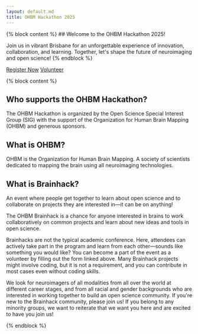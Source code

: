 ```yaml
---
layout: default.md
title: OHBM Hackathon 2025
---
```


<section class="welcome">
  {% block content %}
  ## Welcome to the OHBM Hackathon 2025!
  
  Join us in vibrant Brisbane for an unforgettable experience of innovation, collaboration, and learning.
  Together, let's shape the future of neuroimaging and open science!
  {% endblock %}
  <div class="cta-buttons">
    <a href="#" class="btn-primary" onclick="showPopup()">Register Now</a>
    <a href="#" class="btn-secondary" onclick="showPopup()">Volunteer</a>
  </div>
</section>

<section class="welcome">

{% block content %}

## Who supports the OHBM Hackathon?

The OHBM Hackathon is organized by the Open Science Special Interest Group (SIG) with the support of the Organization for Human Brain Mapping (OHBM) and generous sponsors.

## What is OHBM?

OHBM is the Organization for Human Brain Mapping.
A society of scientists dedicated to mapping the brain using all neuroimaging technologies.

## What is Brainhack?

An event where people get together to learn about open science and to collaborate on projects they are interested in—it can be on anything!

The OHBM Brainhack is a chance for anyone interested in brains to work collaboratively on common projects and learn about new ideas and tools in open science.

Brainhacks are not the typical academic conference.
Here, attendees can actively take part in the program and learn from each other—sounds like something you would like? You can become a part of the event as a volunteer by filling out the form linked above.
Many Brainhack projects might involve coding, but it is not a requirement, and you can contribute in most cases even without coding skills.

We look for neuroimagers of all modalities from all over the world at different career stages, and from all racial and gender backgrounds who are interested in working together to build an open science community.
If you're new to the Brainhack community, please join us! If you belong to any minority groups, we want to reiterate that we want you here and are excited to have you join us!


{% endblock %}
</section>

<script>
function showPopup() {
  alert("Thank you for your interest! Registration and volunteering will be announced soon. Please follow us on X @ohbm_open and our other social media channels to stay updated. In the meantime, consider submitting a project proposal or a tutorial!");
}
</script>
